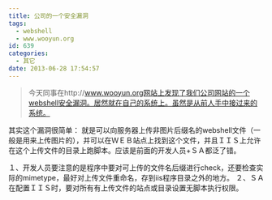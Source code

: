 ```yaml
---
title: 公司的一个安全漏洞
tags:
  - webshell
  - www.wooyun.org
id: 639
categories:
  - 其它
date: 2013-06-28 17:54:57
---
```


> 今天同事在http://www.wooyun.org网站上发现了我们公司网站的一个webshell安全漏洞。居然就在自己的系统上。虽然是从前人手中接过来的系统。

其实这个漏洞很简单：
就是可以向服务器上传非图片后缀名的webshell文件（一般是用来上传图片的），并可以在ＷＥＢ站点上找到这个文件，并且ＩＩＳ上允许在这个上传文件的目录上跑脚本。应该是前面的开发人员+ＳＡ都泛了错。

１、开发人员要注意的是程序中要对可上传的文件名后缀进行check，还要检查实际的mimetype，最好对上传文件重命名，存到iis程序目录之外的地方。
２、ＳＡ在配置ＩＩＳ时，要对所有有上传文件的站点或目录设置无脚本执行权限。